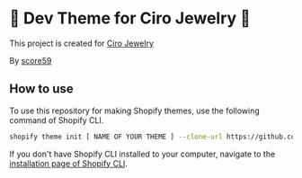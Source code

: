 # :wave: Dev Theme for Ciro Jewelry :wave:

This project is created for [Ciro Jewelry](https://cirojewelry.com/en-us)

By [score59](https://www.score59.xyz)

## How to use

To use this repository for making Shopify themes, use the following command of Shopify CLI.

```sh
shopify theme init [ NAME OF YOUR THEME ] --clone-url https://github.com/polidario/Elizabeth_Clean
```

If you don't have Shopify CLI installed to your computer, navigate to the [installation page of Shopify CLI](https://shopify.dev/themes/tools/cli/installation).
